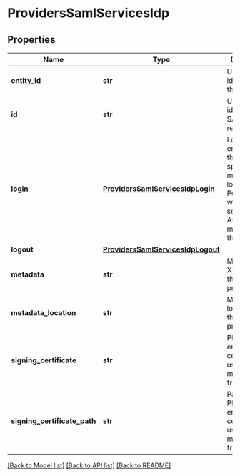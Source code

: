 # ProvidersSamlServicesIdp

## Properties
Name | Type | Description | Notes
------------ | ------------- | ------------- | -------------
**entity_id** | **str** | Unique identifier of the IDP. | [optional] 
**id** | **str** | Unique identifier of a SAML service resource. | [optional] 
**login** | [**ProvidersSamlServicesIdpLogin**](ProvidersSamlServicesIdpLogin.md) | Login endpoint of the IDP. This specifies the method and location PowerScale will use to send AuthnRequest messages to the IDP. | [optional] 
**logout** | [**ProvidersSamlServicesIdpLogout**](ProvidersSamlServicesIdpLogout.md) |  | [optional] 
**metadata** | **str** | Metadata XML data of the SAML provider. | [optional] 
**metadata_location** | **str** | Metadata location of the SAML provider. | [optional] 
**signing_certificate** | **str** | PEM-encoded certificate used to verify messages from the IDP. | [optional] 
**signing_certificate_path** | **str** | Path to the PEM-encoded certificate used to verify messages from the IDP. | [optional] 

[[Back to Model list]](../README.md#documentation-for-models) [[Back to API list]](../README.md#documentation-for-api-endpoints) [[Back to README]](../README.md)


